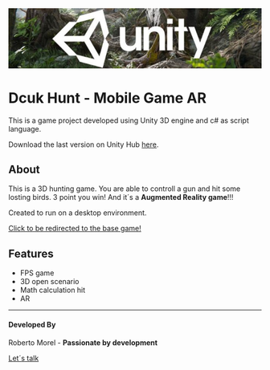 <img src="https://raw.githubusercontent.com/robertomorel/assets/master/unity.jpeg">

# Dcuk Hunt - Mobile Game AR
This is a game project developed using Unity 3D engine and c# as script language. 

Download the last version on Unity Hub [here](https://public-cdn.cloud.unity3d.com/hub/prod/UnityHubSetup.exe).

## About
This is a 3D hunting game. You are able to controll a gun and hit some losting birds. 3 point you win! And it´s a __Augmented Reality game__!!!

Created to run on a desktop environment.

[Click to be redirected to the base game!](https://github.com/robertomorel/Dcuk-Hunt)

## Features
- FPS game 
- 3D open scenario 
- Math calculation hit
- AR

---

#### Developed By

Roberto Morel - __Passionate by development__

[Let´s talk](https://www.linkedin.com/in/roberto-morel-6b9065193/)
